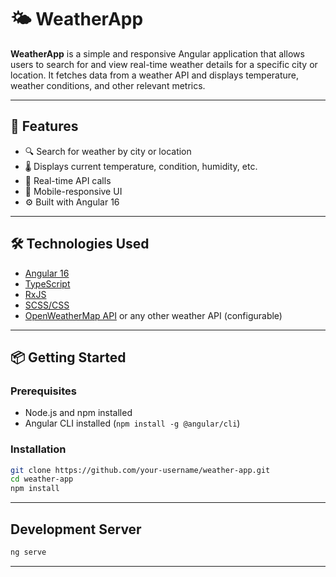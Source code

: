 # 🌤️ WeatherApp

**WeatherApp** is a simple and responsive Angular application that allows users to search for and view real-time weather details for a specific city or location. It fetches data from a weather API and displays temperature, weather conditions, and other relevant metrics.

---

## 🚀 Features

- 🔍 Search for weather by city or location
- 🌡️ Displays current temperature, condition, humidity, etc.
- 🔄 Real-time API calls
- 📱 Mobile-responsive UI
- ⚙️ Built with Angular 16

---

## 🛠️ Technologies Used

- [Angular 16](https://angular.io/)
- [TypeScript](https://www.typescriptlang.org/)
- [RxJS](https://rxjs.dev/)
- [SCSS/CSS](https://sass-lang.com/)
- [OpenWeatherMap API](https://openweathermap.org/api) or any other weather API (configurable)

---

## 📦 Getting Started

### Prerequisites

- Node.js and npm installed
- Angular CLI installed (`npm install -g @angular/cli`)

### Installation

```bash
git clone https://github.com/your-username/weather-app.git
cd weather-app
npm install
```

---

## Development Server

```bash
ng serve
```

---